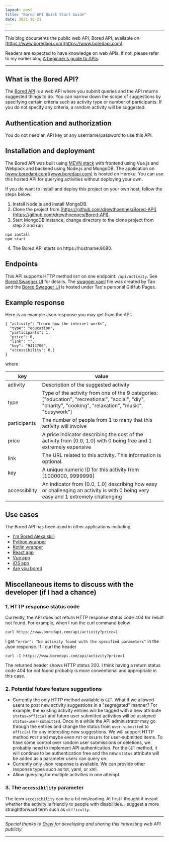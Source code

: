 ```yaml
---
layout: post
title: "Bored API Quick Start Guide"
date: 2021-10-21
---
```


---

This blog documents the public web API, Bored API, available on [https://www.boredapi.com](https://www.boredapi.com). 

Readers are expected to have knowledge on web APIs. If not, please refer to my earlier blog [A beginner's guide to APIs](https://taolicd.github.io/2019/08/08/Intro_API_blog.html). 

---


## What is the Bored API?

The [Bored API](https://www.boredapi.com) is a web API where you submit queries and the API returns suggested things to do. You can  narrow down the scope of suggestions by specifying certain criteria such as activity type or number of participants. If you do not specify any criteria, a random activity will be suggested. 


## Authentication and authorization
You do not need an API key or any username/password to use this API. 

## Installation and deployment 


The Bored API was built using  [MEVN stack](https://www.educative.io/edpresso/what-is-mevn-stack) with frontend using Vue.js and Webpack and backend using Node.js and MongoDB. The application on [www.boredapi.com](www.boredapi.com) is hosted on Heroku. You can use this hosted API for querying activities without deploying your own. 


If you do want to install and deploy this project on your own host, follow the steps below:

1. Install Node.js and install MongoDB.
2. Clone the project from [https://github.com/drewthoennes/Bored-API](https://github.com/drewthoennes/Bored-API).
3. Start MongoDB instance, change directory to the clone project from step 2 and run
```
npm install
npm start
```
4. The Bored API starts on https://hostname:8080.


## Endpoints

This API supports HTTP method `GET` on one endpoint: `/api/activity`.  See [Bored Swagger UI](https://taolicd.github.io/swagger-for-bored-api/) for details. The [swagger.yaml](https://github.com/taolicd/swagger-for-bored-api/blob/master/swagger.yaml) file was created by Tao and the [Bored Swagger UI](https://taolicd.github.io/swagger-for-bored-api/) is hosted under Tao's personal GitHub Pages.

## Example response

Here is an example Json response you may get from the API:

```
{ "activity": "Learn how the internet works",
  "type": "education",
  "participants": 1,
  "price": 0,
  "link": "",
  "key": "9414706",
  "accessibility": 0.1
}

```
where

key | value 
--- | --- 
activity | Description of the suggested activity
type | Type of the activity from one of the 9 categories: ["education", "recreational", "social", "diy", "charity", "cooking", "relaxation", "music", "busywork"]
participants |The number of people from 1 to many that this activity will involve 
price | A price indicator describing the cost of the activity from [0.0, 1.0] with 0 being free and 1 extremely expensive
link | The URL related to this activity. This information is optional.
key |A unique numeric ID for this activity from [1000000, 9999999]
accessibility | An indicator from [0.0, 1.0] describing how easy or challenging an activity is with 0 being very easy and 1 extremely challenging


## Use cases

The Bored API has been used in other applications including

* [I'm Bored Alexa skill](https://www.amazon.com/gp/product/B07GDL9MP4?ie=UTF8&ref-suffix=ss_rw)
* [Python wrapper](https://pypi.org/project/bored/)
* [Kotlin wrapper](https://gitlab.com/CMDR_Tvis/bored-api)
* [React app](https://github.com/CDAracena/Im-Bored)
* [Vue app](https://github.com/emilsgulbis/BoredApp)
* [iOS app](https://apps.apple.com/us/app/bored-find-what-to-do/id1475656469)
* [Are you bored](https://ajaykarwal.github.io/bored/)



## Miscellaneous items to discuss with the developer (if I had a chance) 

### 1. HTTP response status code

Currently, the API does not return HTTP response status code 404 for result not found. For example, when I run the curl command below
  ```
  curl https://www.boredapi.com/api/activity?price=1
  ```
  I get `"error": "No activity found with the specified parameters"` in the Json response. If I curl the header

  ```
  curl -I https://www.boredapi.com/api/activity?price=1
  ```

The returned header shows HTTP status 200. I think having a return status code 404 for not found probably is more conventional and appropriate in this case.  

### 2. Potential future feature suggestions
* Currently the only HTTP method available is `GET`. What if we allowed users to post new activity suggestions in a "segregated" manner? For example, the existing activity entries will be tagged with a new attribute `status=official` and future user submitted activities will be assigned `status=user-submitted`. Once in a while the API administrator may go through the entries and change the status from `user-submitted` to `official` for any interesting new suggestions. We will support HTTP method `POST` and maybe even `PUT` or `DELETE` for user-submitted items. To have some control over random user submissions or deletions, we probably need to implement API authentication. For the `GET` method, it will continue to be authentication free and the new `status` attribute will be added as a parameter users can query on. 
* Currently only Json response is available. We can provide other response types such as txt, yaml, or xml. 
* Allow querying for multiple activities in one attempt. 

### 3. The `accessibility` parameter 

   The term `accessibility` can be a bit misleading. At first I thought it meant whether the activity is friendly to people with disabilities.  I suggest a more straightforward term such as `difficulty`. 


---
_Special thanks to [Drew](https://github.com/drewthoennes) for developing and sharing this interesting web API publicly._

---




